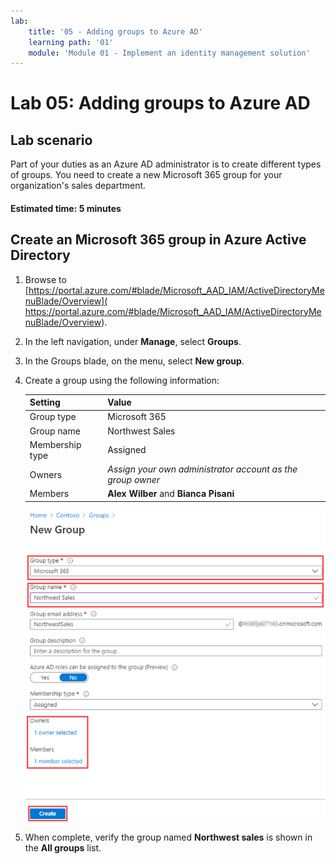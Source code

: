 ```yaml
---
lab:
    title: '05 - Adding groups to Azure AD'
    learning path: '01'
    module: 'Module 01 - Implement an identity management solution'
---
```


# Lab 05: Adding groups to Azure AD

## Lab scenario

Part of your duties as an Azure AD administrator is to create different types of groups. You need to create a new Microsoft 365 group for your organization's sales department.

#### Estimated time: 5 minutes

## Create an Microsoft 365 group in Azure Active Directory

1. Browse to [https://portal.azure.com/#blade/Microsoft_AAD_IAM/ActiveDirectoryMenuBlade/Overview]( https://portal.azure.com/#blade/Microsoft_AAD_IAM/ActiveDirectoryMenuBlade/Overview).

1. In the left navigation, under **Manage**, select **Groups**.

1. In the Groups blade, on the menu, select **New group**.

1. Create a group using the following information:

    | **Setting**| **Value**|
    | :--- | :--- |
    | Group type| Microsoft 365|
    | Group name| Northwest Sales|
    | Membership type| Assigned|
    | Owners| *Assign your own administrator account as the group owner*|
    | Members| **Alex Wilber** and **Bianca Pisani**|

    ![Screen image displaying the New Group blade with Group type, Group name, Owners, and Members highlighted](./media/lp1-mod2-create-o365-group.png)

1. When complete, verify the group named **Northwest sales** is shown in the **All groups** list.
